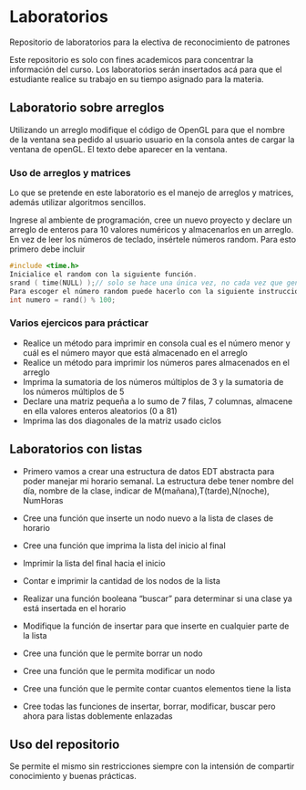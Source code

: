 # Laboratorios
 Repositorio de laboratorios para la electiva de reconocimiento de patrones

 Este repositorio es solo con fines academicos para concentrar la información del curso.
 Los laboratorios serán insertados acá para que el estudiante realice su trabajo en su tiempo asignado para la materia.

## Laboratorio sobre arreglos
Utilizando un arreglo modifique el código de OpenGL para que el nombre de la ventana sea pedido al usuario usuario en la consola antes de cargar la ventana de openGL. El texto debe aparecer en la ventana.

### Uso de arreglos y matrices
Lo que se pretende en este laboratorio es el manejo de arreglos y matrices, además utilizar algoritmos sencillos.

Ingrese al ambiente de programación, cree un nuevo proyecto  y declare un arreglo de enteros para 10 valores numéricos y almacenarlos en un arreglo. En vez de leer los números de teclado, insértele números random. 
Para esto primero debe incluir 

```c++
#include <time.h>
Inicialice el random con la siguiente función.
srand ( time(NULL) );// solo se hace una única vez, no cada vez que genere un número.
Para escoger el número random puede hacerlo con la siguiente instrucción 
int numero = rand() % 100;
```
### Varios ejercicos para prácticar
* Realice un método para imprimir en consola cual es el número menor y cuál es el número mayor que está almacenado en el arreglo
* Realice un método para imprimir los números pares almacenados en el arreglo
* Imprima la sumatoria de los números múltiplos de 3 y la sumatoria de los números múltiplos de 5
* Declare una matriz pequeña a lo sumo de 7 filas, 7 columnas, almacene en ella valores enteros aleatorios (0 a 81)
* Imprima las dos diagonales de la matriz usado ciclos


## Laboratorios con listas
* Primero vamos a crear una estructura de datos EDT abstracta para poder manejar mi horario semanal.
La estructura debe tener nombre del día, nombre de la clase, indicar de M(mañana),T(tarde),N(noche), NumHoras

* Cree una función que inserte un nodo nuevo a la lista de clases de horario
* Cree una función que imprima la lista del inicio al final
* Imprimir la lista del final hacia el inicio
* Contar e imprimir la cantidad de los nodos de la lista
* Realizar una función booleana “buscar” para determinar si una clase ya está insertada en el horario
* Modifique la función de insertar para que inserte en cualquier parte de la lista
* Cree una función que le permite borrar un nodo
* Cree una función que le permita modificar un nodo
* Cree una función que le permite contar cuantos elementos tiene la lista
* Cree todas las funciones de insertar, borrar, modificar, buscar pero ahora para listas doblemente enlazadas

 ## Uso del repositorio
 Se permite el mismo sin restricciones siempre con la intensión de compartir conocimiento y buenas prácticas.
 
